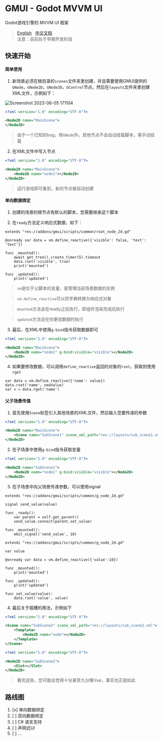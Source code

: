 # GMUI - Godot MVVM UI
Godot游戏引擎的 MVVM UI 框架
> [English](https://github.com/JustDooooIt/GMUI)&nbsp;&nbsp;&nbsp;[中文文档](https://github.com/JustDooooIt/GMUI/blob/master/README.ZH.md)  
> 注意：目前处于早期开发阶段  

## 快速开始

#### 简单使用

1. 新场景必须在根目录的`scenes`文件夹里创建，并且需要使用GMUI提供的`GNode`，`GNode2D`，`GNode3D`，`GControl`节点，然后在`layouts`文件夹里创建XML文件，示例如下：

![Screenshot 2023-06-05 171104](https://github.com/JustDooooIt/GoVM/assets/43512399/758ec2c1-eb21-4cd1-9daf-26e54bf3c191)  

```xml
<?xml version="1.0" encoding="UTF-8"?>

<Node2D name="MainScene">
</Node2D>
```

> 由于一个已知的bug，除`GNode`外，其他节点不会自动挂载脚本，需手动挂载  

2. 在XML文件中写入节点  

```xml
<?xml version="1.0" encoding="UTF-8"?>

<Node2D name="MainScene">
    <Node2D name="node1"></Node2D>
</Node2D>
```  

> 运行游戏即可看到，新的节点被自动创建

#### 单向数据绑定

1. 创建的场景的根节点有默认的脚本，您需要继承这个脚本

2. 在`ready`方法定义响应式数据，如下：

```gdscript
extends "res://addons/gmui/scripts/common/root_node_2d.gd"

@onready var data = vm.define_reactive({'visible': false, 'text': 'text'})
    
func _mounted():
    await get_tree().create_timer(5).timeout
    data.rset('visible', true)
    print('mounted')

func _updated():
    print('updated')
```  

> `vm`是位于父脚本的变量，是管理当前场景数据的实例  

> `vm.define_reactive`可以将字典转换为响应式对象  

> `mounted`方法会在ready之后执行，即组件渲染完成后执行  

> `updated`方法会在你更改数据时执行    

3. 最后，在XML中使用`g-bind`指令获取数据即可  

```xml
<?xml version="1.0" encoding="UTF-8"?>

<Node2D name="MainScene">
    <Node2D name="node1" g-bind:visible="visible"></Node2D>
</Node2D>
```  

4. 如果要修改数据，可以调用`define_reactive`返回的对象的`rset`，获取则使用`rget`  

```gdscript  
var data = vm.define_reactive({'name': value})
data.rset('name', newValue)
var v = data.rget('name')
```  

#### 父子场景传值  

1. 首先使用`Scene`标签引入其他场景的XML文件，然后输入您要传递的参数  

```xml
<?xml version="1.0" encoding="UTF-8"?>

<Node2D name="MainScene">
    <Scene name="SubScene1" scene_xml_path="res://layouts/sub_scene1.xml" visible="true"></Scene>
</Node2D>
```  

2. 在子场景中使用`g-bind`指令获取变量  

```xml
<?xml version="1.0" encoding="UTF-8"?>

<Node2D name="SubScene1">
    <Node2D name="node1" g-bind:visible="visible"></Node2D>
</Node2D>
```  

3. 在子场景中向父场景传递参数，可以使用signal  

```gdscript
extends "res://addons/gmui/scripts/common/g_node_2d.gd"

signal send_value(value)

func _ready():
    var parent = self.get_parent()
    send_value.connect(parent.set_value)
    
func _mounted():
    emit_signal('send_value', 10)
```  

```gdscript   
extends "res://addons/gmui/scripts/common/g_node_2d.gd"

var value

@onready var data = vm.define_reactive({'value':10})

func _mounted():
    print('mounted')

func _updated():
    print('updated')

func set_value(value):
    data.rset('value', value)
```   

4. 最后关于插槽的用法，示例如下    

```xml
<?xml version="1.0" encoding="UTF-8"?>

<Scene name="SubScene2" scene_xml_path="res://layouts/sub_scene2.xml">
    <Template>
        <Node2D name="node"></Node2D>
    </Template>
</Scene>
```  

```xml
<?xml version="1.0" encoding="UTF-8"?>

<Node2D name="SubScene2">
    <Slot></Slot>
</Node2D>
```  

> 看完这些，您可能会觉得十分甚至九分像Vue，事实也正是如此

## 路线图
1. [x] 单向数据绑定  
2. [ ] 双向数据绑定  
3. [ ] C# 语言支持  
4. [ ] 声明式UI  
5. [ ] ...  
